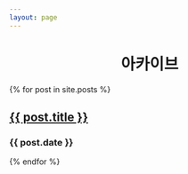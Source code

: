```yaml
---
layout: page
---
```


<center><h1>아카이브</h1></center>
{% for post in site.posts %}
<h2><a href="{{ post.url }}">{{ post.title }}</a></h2>
<h3>{{ post.date }}</h3>
{% endfor %}